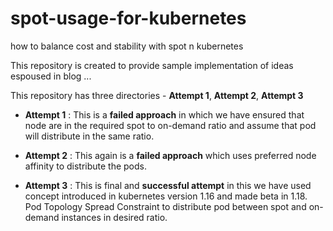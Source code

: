 # spot-usage-for-kubernetes
how to balance cost and stability with spot n kubernetes

This repository is created to provide sample implementation of ideas espoused in blog ...

This repository has three directories - **Attempt 1**, **Attempt 2**, **Attempt 3**

- **Attempt 1** : This is a **failed approach** in which we have ensured that node are in the required spot to on-demand ratio and assume that pod will distribute in the same ratio.

- **Attempt 2** : This again is a **failed approach** which uses preferred node affinity to distribute the pods.

- **Attempt 3** : This is final and **successful attempt** in this we have used concept introduced in kubernetes version 1.16 and made beta in 1.18. Pod Topology Spread Constraint to distribute pod between spot and on-demand instances in desired ratio.
